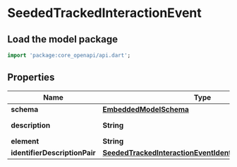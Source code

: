 # SeededTrackedInteractionEvent

## Load the model package
```dart
import 'package:core_openapi/api.dart';
```

## Properties
Name | Type | Description | Notes
------------ | ------------- | ------------- | -------------
**schema** | [**EmbeddedModelSchema**](EmbeddedModelSchema) |  | [optional] 
**description** | **String** | These need structure | 
**element** | **String** |  | [optional] 
**identifierDescriptionPair** | [**SeededTrackedInteractionEventIdentifierDescriptionPairs**](SeededTrackedInteractionEventIdentifierDescriptionPairs) |  | [optional] 




